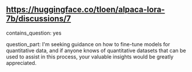 ## https://huggingface.co/tloen/alpaca-lora-7b/discussions/7

contains_question: yes

question_part: I'm seeking guidance on how to fine-tune models for quantitative data, and if anyone knows of quantitative datasets that can be used to assist in this process, your valuable insights would be greatly appreciated.